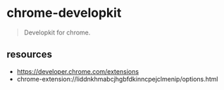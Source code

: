 # chrome-developkit
> Developkit for chrome.


## resources
- https://developer.chrome.com/extensions
- chrome-extension://liddnkhmabcjhgbfdkinncpejclmenip/options.html
